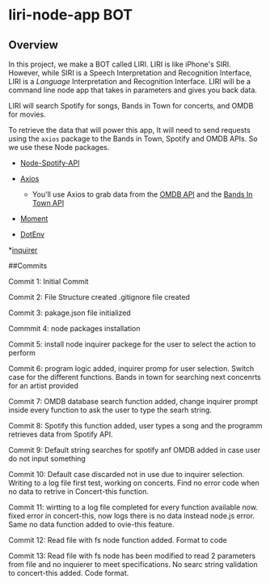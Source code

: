 # liri-node-app BOT

## Overview

In this project, we make a BOT called LIRI. LIRI is like iPhone's SIRI. However, while SIRI is a Speech Interpretation and Recognition Interface, LIRI is a _Language_ Interpretation and Recognition Interface. LIRI will be a command line node app that takes in parameters and gives you back data.

LIRI will search Spotify for songs, Bands in Town for concerts, and OMDB for movies.

To retrieve the data that will power this app, It will need to send requests using the `axios` package to the Bands in Town, Spotify and OMDB APIs. So we use these Node packages.

   * [Node-Spotify-API](https://www.npmjs.com/package/node-spotify-api)

   * [Axios](https://www.npmjs.com/package/axios)

     * You'll use Axios to grab data from the [OMDB API](http://www.omdbapi.com) and the [Bands In Town API](http://www.artists.bandsintown.com/bandsintown-api)

   * [Moment](https://www.npmjs.com/package/moment)

   * [DotEnv](https://www.npmjs.com/package/dotenv)

   *[inquirer](https://www.npmjs.com/package/inquirer)

##Commits

Commit 1:
Initial Commit

Commit 2:
File Structure created
.gitignore file created

Commit 3:
pakage.json file initialized


Commmit 4:
node packages installation

Commit 5:
install node inquirer packege for the user to select the action to perform

Commit 6: 
program logic added, inquirer promp for user selection. Switch case for the different functions. Bands in town for searching next concenrts for an artist provided

Commit 7:
OMDB database search function added, change inquirer prompt inside every function to ask the user to type the searh string.

Commit 8:
Spotify this function added, user types a song and the programm retrieves data from Spotify API.

Commit 9:
Default string searches for spotify anf OMDB added in case user do not input something

Commit 10:
Default case discarded not in use due to inquirer selection. Writing to a log file first test, working on concerts. Find no error code when no data to retrive in Concert-this function.

Commit 11:
wirtting to a log file completed for every function available now. fixed error in concert-this, now logs there is no data instead node.js error. Same no data function added to ovie-this feature.

Commit 12:
Read file with fs node function added. Format to code

Commit 13:
Read file with fs node has been modified to read 2 parameters from file and no inquierer to meet specifications. No searc string validation to concert-this added. Code format.